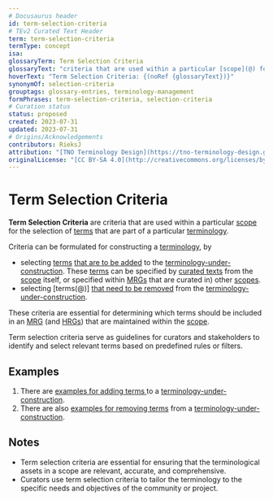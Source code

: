 ```yaml
---
# Docusaurus header
id: term-selection-criteria
# TEv2 Curated Text Header
term: term-selection-criteria
termType: concept
isa:
glossaryTerm: Term Selection Criteria
glossaryText: "criteria that are used within a particular [scope](@) for the selection of [terms](@) that are part of a particular [terminology](@)."
hoverText: "Term Selection Criteria: {(noRef {glossaryText})}"
synonymOf: selection-criteria
grouptags: glossary-entries, terminology-management
formPhrases: term-selection-criteria, selection-criteria
# Curation status
status: proposed
created: 2023-07-31
updated: 2023-07-31
# Origins/Acknowledgements
contributors: RieksJ
attribution: "[TNO Terminology Design](https://tno-terminology-design.github.io/tev2-specifications/docs/tev2)"
originalLicense: "[CC BY-SA 4.0](http://creativecommons.org/licenses/by-sa/4.0/?ref=chooser-v1)"
---
```


# Term Selection Criteria

**Term Selection Criteria** are criteria that are used within a particular [scope](@) for the selection of [terms](@) that are part of a particular [terminology](@).

Criteria can be formulated for constructing a [terminology](@), by
- selecting [terms](@) [that are to be added](/docs/tev2/spec-tools/terminology-construction#syntax-add) to the [terminology-under-construction](@). These [terms](@) can be specified by [curated texts](@) from the [scope](@) itself, or specified within [MRGs](@) that are curated in) other [scopes](@).
- selecting [terms(@)] [that need to be removed](/docs/tev2/spec-tools/terminology-construction#syntax-remove) from the [terminology-under-construction](@). 

These criteria are essential for determining which terms should be included in an [MRG](@) (and [HRGs](@)) that are maintained within the [scope](@).

Term selection criteria serve as guidelines for curators and stakeholders to identify and select relevant terms based on predefined rules or filters.

## Examples

1. There are [examples for adding terms ](/docs/tev2/spec-tools/terminology-construction#syntax-add) to a [terminology-under-construction](@).
2. There are also [examples for removing terms](/docs/tev2/spec-tools/terminology-construction#syntax-remove) from a [terminology-under-construction](@). 

## Notes

- Term selection criteria are essential for ensuring that the terminological assets in a scope are relevant, accurate, and comprehensive.
- Curators use term selection criteria to tailor the terminology to the specific needs and objectives of the community or project.
